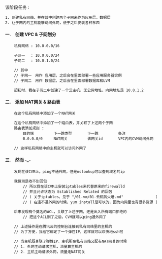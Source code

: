 该阶段任务 :

    1. 创建私有网络，并在其中创建两个子网来作为应用层，数据层
    2. 让子网内的主机能够访问外网，便于之后安装各种东西


#### 一.　创建 VPC & 子网划分 ####

        私有网络 : 10.0.0.0/16
        
        子网一　 : 10.0.0.0/24
        子网二　 : 10.0.1.0/24
        
        // 其中
        // 子网一　用作 应用层，之后会在里面部署一些应用服务器实例
        // 子网二　用作 数据层，之后会在里面部署数据库和LVM
        
        起初时，我在子网二中创建了一个云主机，无公网地址，内网地址是 10.0.1.2


#### 二.　添加 NAT网关 & 路由表 ####

        在这个私有网络中添加了一个NAT网关
        
        在这个私有网络中添加了一个路由表，并关联了上述两个子网
        路由表添加规则 :
            目的端         下一跳类型       下一跳         备注
            0.0.0.0/0     NAT网关         该网关id       VPC内的CVM访问外网
        
        // 这样私有网络中的主机就可以访问外网了


#### 三.　然而 -_- ####

        发现在该CVM上，ping不通外网，但是nslookup可以查到域名的ip
        
        我猜测是收不到回包
            // 所以我在该CVM上安装iptables来代替原来的firewalld
            // 并且允许状态为 Established Related 的回包
            // ( 关于iptables，见于 "/01-vm/01-云机防火墙.md"　　　　　　　   )
            // ( 在连不通外网的时候，yum install是可以的，因为内网里也有很多资源 )
        
        后来发现有个莫名的ACL，关联了上述子网，还是出入所有端口拒绝的
            // 把这个ACL删了之后，CVM就可以ping通外网了
        
        // 上述操作是在腾讯云的控制台连接到私有网络里的主机的
        // 为了方便，我给它绑定了一个弹性IP，这样就可以欢快地ssh啦
        
        // 当主机既关联了弹性IP，主机所在私有网络又配有NAT网关的时候
        // 1. 外网主动请求主机，流量算主机的
        // 2. 主机主动请求外网，流量走NAT网关
